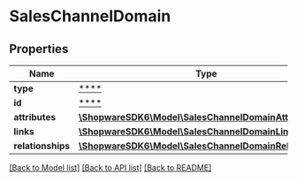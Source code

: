 # SalesChannelDomain

## Properties
Name | Type | Description | Notes
------------ | ------------- | ------------- | -------------
**type** | [****](.md) |  | [optional] 
**id** | [****](.md) |  | [optional] 
**attributes** | [**\ShopwareSDK6\Model\SalesChannelDomainAttributes**](SalesChannelDomainAttributes.md) |  | [optional] 
**links** | [**\ShopwareSDK6\Model\SalesChannelDomainLinks**](SalesChannelDomainLinks.md) |  | [optional] 
**relationships** | [**\ShopwareSDK6\Model\SalesChannelDomainRelationships**](SalesChannelDomainRelationships.md) |  | [optional] 

[[Back to Model list]](../../README.md#documentation-for-models) [[Back to API list]](../../README.md#documentation-for-api-endpoints) [[Back to README]](../../README.md)

